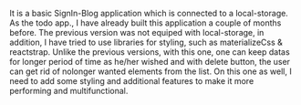 It is a basic SignIn-Blog application which is connected to a local-storage. As the todo app., I have already built this application a couple of months before. The previous version was not equiped with local-storage, in addition, I have tried to use libraries for styling, such as materializeCss & reactstrap. Unlike the previous versions, with this one, one can keep datas for longer period of time as he/her wished and with delete button, the user can get rid of nolonger wanted elements from the list. On this one as well, I need to add some styling and additional features to make it more performing and multifunctional.
